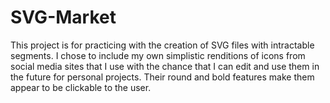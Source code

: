 # SVG-Market
This project is for practicing with the creation of SVG files with intractable segments. I chose to include my own simplistic renditions of icons from social media sites that I use with the chance that I can edit and use them in the future for personal projects. Their round and bold features make them appear to be clickable to the user.
